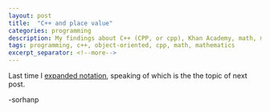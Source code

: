 ```yaml
---
layout: post
title:  "C++ and place value"
categories: programming
description: My findings about C++ (CPP, or cpp), Khan Academy, math, mathematics and place value
tags: programming, c++, object-oriented, cpp, math, mathematics
excerpt_separator: <!--more-->
---
```


[last]:/programming/2018/12/30/Recap-December.html
[place_value]:http://www.montereyinstitute.org/courses/DevelopmentalMath/COURSE_TEXT_RESOURCE/U01_L1_T1_text_final.html
[khan]:https://www.khanacademy.org/
[32bitInteger]:https://en.wikipedia.org/wiki/2,147,483,647#In_computing
[positional_notation]:https://en.wikipedia.org/wiki/Positional_notation
[english_grammar]:https://www.grammarbook.com/numbers/numbers.asp
[finnish_grammar]:https://en.wikipedia.org/wiki/Finnish_numerals#Years
[expanded_notation]:https://www.mathsisfun.com/definitions/expanded-notation.html

Last time I [expanded notation][expanded_notation], speaking of which is the the topic of next post.

-sorhanp